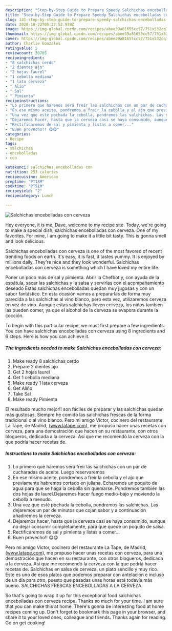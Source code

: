 ```yaml
---
description: "Step-by-Step Guide to Prepare Speedy Salchichas encebolladas con cerveza"
title: "Step-by-Step Guide to Prepare Speedy Salchichas encebolladas con cerveza"
slug: 141-step-by-step-guide-to-prepare-speedy-salchichas-encebolladas-con-cerveza
date: 2020-10-22T05:27:52.970Z
image: https://img-global.cpcdn.com/recipes/abee39a81655cc57/751x532cq70/salchichas-encebolladas-con-cerveza-foto-principal.jpg
thumbnail: https://img-global.cpcdn.com/recipes/abee39a81655cc57/751x532cq70/salchichas-encebolladas-con-cerveza-foto-principal.jpg
cover: https://img-global.cpcdn.com/recipes/abee39a81655cc57/751x532cq70/salchichas-encebolladas-con-cerveza-foto-principal.jpg
author: Charlie Gonzales
ratingvalue: 5
reviewcount: 30705
recipeingredient:
- "8 salchichas cerdo"
- "2 dientes ajo"
- "2 hojas laurel"
- "1 cebolla mediana"
- "1 lata cerveza"
- " Alio"
- " Sal"
- " Pimienta"
recipeinstructions:
- "Lo primero que haremos será freír las salchichas con un par de cucharadas de aceite. Luego reservaremos"
- "En ese mismo aceite, pondremos a freír la cebolla y el ajo que previamente habremos cortado en juliana. Echaremos un poquito de agua para que se haga la cebolla sin quemarse. Pondremos también las dos hojas de laurel.Dejaremos hacer fuego medio-bajo y moviendo la cebolla a menudo."
- "Una vez que esté pochada la cebolla, pondremos las salchichas. Las dejaremos un par de minutos que cojan sabor y a continuación añadiremos la cerveza."
- "Dejaremos hacer, hasta que la cerveza casi se haya consumido, aunque no dejar consumir completamente, para que quede un poquito de salsa."
- "Rectificaremos de sal y pimienta y listas a comer..."
- "Buen provecho!! 😋😋"
categories:
- Recipe
tags:
- salchichas
- encebolladas
- con

katakunci: salchichas encebolladas con 
nutrition: 253 calories
recipecuisine: American
preptime: "PT18M"
cooktime: "PT51M"
recipeyield: "2"
recipecategory: Lunch

---
```



![Salchichas encebolladas con cerveza](https://img-global.cpcdn.com/recipes/abee39a81655cc57/751x532cq70/salchichas-encebolladas-con-cerveza-foto-principal.jpg)

Hey everyone, it is me, Dave, welcome to my recipe site. Today, we're going to make a special dish, salchichas encebolladas con cerveza. One of my favorites. For mine, I am going to make it a little bit tasty. This is gonna smell and look delicious.

Salchichas encebolladas con cerveza is one of the most favored of recent trending foods on earth. It's easy, it is fast, it tastes yummy. It is enjoyed by millions daily. They're nice and they look wonderful. Salchichas encebolladas con cerveza is something which I have loved my entire life.

Poner un poco más de sal y pimienta. Abrir la Chefbot y, con ayuda de la espátula, sacar las salchichas y la salsa y servirlas con el acompañamiento deseado Estas salchichas encebolladas quedan muy jugosas y con un sabor fantástico. En esta ocasión vamos a prepararlas de forma muy parecida a las salchichas al vino blanco, pero esta vez, utilizaremos cerveza en vez de vino. Aunque estas salchichas lleven cerveza, los niños también las pueden comer, ya que el alcohol de la cerveza se evapora durante la cocción.


To begin with this particular recipe, we must first prepare a few ingredients. You can have salchichas encebolladas con cerveza using 8 ingredients and 6 steps. Here is how you can achieve it.

<!--inarticleads1-->

##### The ingredients needed to make Salchichas encebolladas con cerveza:

1. Make ready 8 salchichas cerdo
1. Prepare 2 dientes ajo
1. Get 2 hojas laurel
1. Get 1 cebolla mediana
1. Make ready 1 lata cerveza
1. Get  Aliño
1. Take  Sal
1. Make ready  Pimienta


El resultado mucho mejor!! son fáciles de preparar y las salchichas quedan más gustosas. Siempre he comido las salchichas frescas de la forma tradicional o al vino blanco. Pero mi amigo Víctor, cocinero del restaurante La Tape, de Madrid, (www.latape.com), me propuso hacer unas recetas con cerveza, para una demostración que hacen en su restaurante, con otros blogueros, dedicada a la cerveza. Así que me recomendó la cerveza con la que podría hacer recetas de. 

<!--inarticleads2-->

##### Instructions to make Salchichas encebolladas con cerveza:

1. Lo primero que haremos será freír las salchichas con un par de cucharadas de aceite. Luego reservaremos
1. En ese mismo aceite, pondremos a freír la cebolla y el ajo que previamente habremos cortado en juliana. Echaremos un poquito de agua para que se haga la cebolla sin quemarse. Pondremos también las dos hojas de laurel.Dejaremos hacer fuego medio-bajo y moviendo la cebolla a menudo.
1. Una vez que esté pochada la cebolla, pondremos las salchichas. Las dejaremos un par de minutos que cojan sabor y a continuación añadiremos la cerveza.
1. Dejaremos hacer, hasta que la cerveza casi se haya consumido, aunque no dejar consumir completamente, para que quede un poquito de salsa.
1. Rectificaremos de sal y pimienta y listas a comer...
1. Buen provecho!! 😋😋


Pero mi amigo Víctor, cocinero del restaurante La Tape, de Madrid, (www.latape.com), me propuso hacer unas recetas con cerveza, para una demostración que hacen en su restaurante, con otros blogueros, dedicada a la cerveza. Así que me recomendó la cerveza con la que podría hacer recetas de. Salchichas en salsa de cerveza, un plato sencillo y muy rico. Este es uno de esos platos que podemos preparar con antelación e incluso de un día para otro, puesto que pasadas unas horas está todavía más bueno. SALCHICHAS FRESCAS ENCEBOLLADAS A LA CERVEZA. 

So that's going to wrap it up for this exceptional food salchichas encebolladas con cerveza recipe. Thanks so much for your time. I am sure that you can make this at home. There's gonna be interesting food at home recipes coming up. Don't forget to bookmark this page in your browser, and share it to your loved ones, colleague and friends. Thanks again for reading. Go on get cooking!
